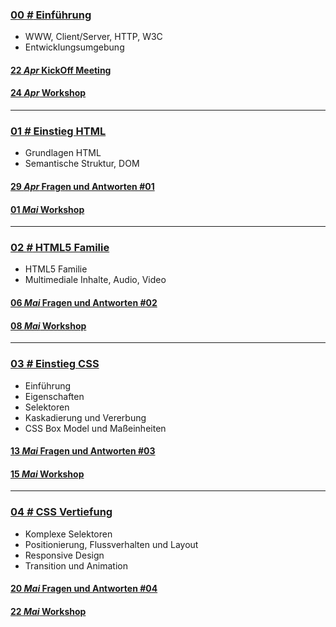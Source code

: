 ### [**00 _#_** Einführung](L00)  
- WWW, Client/Server, HTTP, W3C
- Entwicklungsumgebung

#### [**22 _Apr_** KickOff Meeting](L00/QnA)

#### [**24 _Apr_** Workshop](L00/#aufgabe)

---


### [**01 _#_** Einstieg HTML](L01)  
- Grundlagen HTML
- Semantische Struktur, DOM

#### [**29 _Apr_** Fragen und Antworten #01](L01/QnA)

#### [**01 _Mai_** Workshop](L01/#aufgabe)

---

### [**02 _#_** HTML5 Familie](L02)  
- HTML5 Familie
- Multimediale Inhalte, Audio, Video

#### [**06 _Mai_** Fragen und Antworten #02](L02/QnA)

#### [**08 _Mai_** Workshop](L02/#aufgabe)

---

### [**03 _#_** Einstieg CSS](L03)  
- Einführung
- Eigenschaften
- Selektoren
- Kaskadierung und Vererbung
- CSS Box Model und Maßeinheiten

#### [**13 _Mai_** Fragen und Antworten #03](L03/QnA)

#### [**15 _Mai_** Workshop](L03/#aufgabe)

---

### [**04 _#_** CSS Vertiefung](L04)

- Komplexe Selektoren
- Positionierung, Flussverhalten und Layout
- Responsive Design
- Transition und Animation

#### [**20 _Mai_** Fragen und Antworten #04](L04/QnA)

#### [**22 _Mai_** Workshop](L04/#aufgabe)
